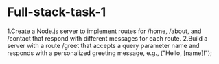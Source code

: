 # Full-stack-task-1
1.Create a Node.js server to implement routes for /home, /about, and /contact that respond with different messages for each route.  2.Build a server with a route /greet that accepts a query parameter name and responds with a personalized greeting message, e.g., ("Hello, [name]!");

